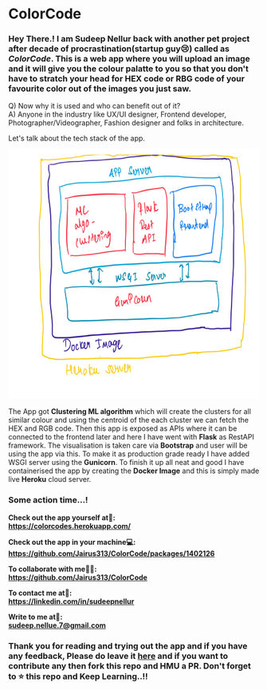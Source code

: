 # ColorCode

### Hey There.! I am Sudeep Nellur back with another pet project after decade of procrastination(startup guy:cry:) called as *ColorCode*. This is a web app where you will upload an image and it will give you the colour palatte to you so that you don't have to stratch your head for HEX code or RBG code of your favourite color out of the images you just saw.

Q) Now why it is used and who can benefit out of it?<br/>
A) Anyone in the industry like UX/UI designer, Frontend developer, Photographer/Videographer, Fashion designer and folks in architecture.

Let's talk about the tech stack of the app.

<img  src="architecture.jpg"  alt="architecture"  height="500" width="800"/>

The App got **Clustering ML algorithm** which will create the clusters for all similar colour and using the centroid of the each cluster we can fetch the HEX and RGB code. Then this app is exposed as APIs where it can be connected to the frontend later and here I have went with **Flask** as RestAPI framework. The visualisation is taken care via **Bootstrap** and user will be using the app via this. To make it as production grade ready I have added WSGI server using the **Gunicorn**. To finish it up all neat and good I have containerised the app by creating the **Docker Image** and this is simply made live **Heroku** cloud server.
<br/>

### Some action time...!

**Check out the app yourself at📲:<br/>
https://colorcodes.herokuapp.com/**

**Check out the app in your machine💻:<br/>
https://github.com/Jairus313/ColorCode/packages/1402126**

**To collaborate with me🤝🏻:<br/>
https://github.com/Jairus313/ColorCode**

**To contact me at📨:<br/>
https://linkedin.com/in/sudeepnellur**

**Write to me at📧:<br/>
sudeep.nellue.7@gmail.com**

### Thank you for reading and trying out the app and if you have any feedback, Please do leave it [here](https://docs.google.com/forms/d/e/1FAIpQLScWvBvKZVDETb8Cahxwaj8Yzgr9TIb7XVs-DwcxlYNwqkasVw/viewform?usp=sf_link) and if you want to contribute any then fork this repo and HMU a PR. Don't forget to :star: this repo and Keep Learning..!!
